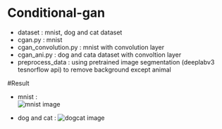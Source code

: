 <h1>Conditional-gan</h1>  

* dataset : mnist, dog and cat dataset  
* cgan.py : mnist  
* cgan_convolution.py : mnist with convolution layer  
* cgan_ani.py : dog and cata dataset with convoltion layer  
* preprocess_data : using pretrained image segmentation (deeplabv3 tesnorflow api) to remove background except animal   

#Result  

* mnist :  
![mnist image](./readme/cgan_mnist.gif)  

* dog and cat :
![dogcat image](./readme/cgan_dogcat.gif)  
